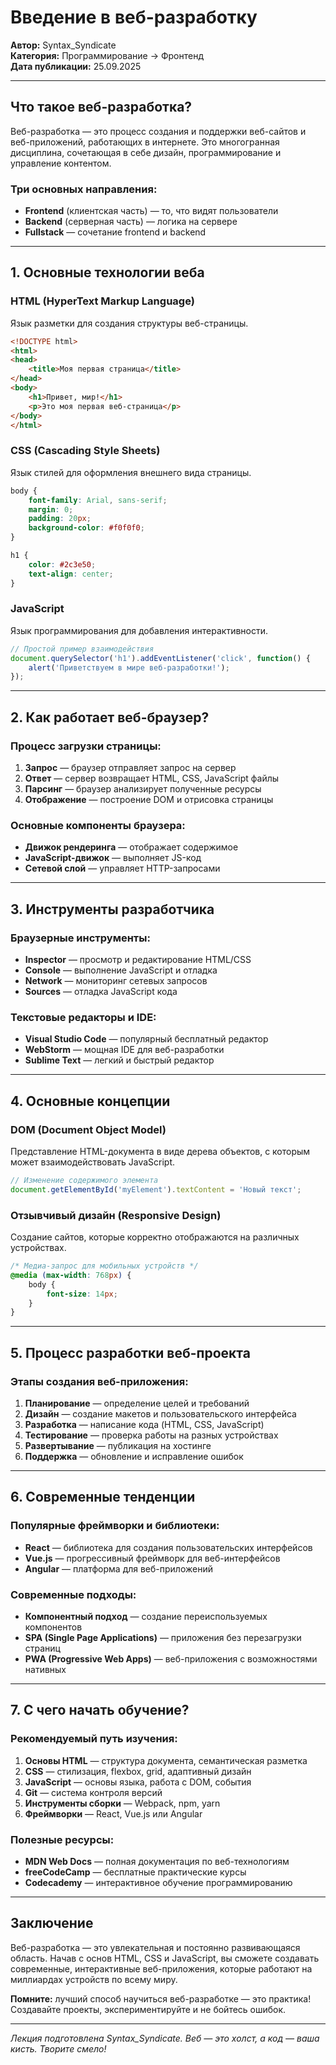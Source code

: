 # Введение в веб-разработку

**Автор:** Syntax_Syndicate  
**Категория:** Программирование → Фронтенд  
**Дата публикации:** 25.09.2025

---

## Что такое веб-разработка?

Веб-разработка — это процесс создания и поддержки веб-сайтов и веб-приложений, работающих в интернете. Это многогранная дисциплина, сочетающая в себе дизайн, программирование и управление контентом.

### Три основных направления:
- **Frontend** (клиентская часть) — то, что видят пользователи
- **Backend** (серверная часть) — логика на сервере
- **Fullstack** — сочетание frontend и backend

---

## 1. Основные технологии веба

### HTML (HyperText Markup Language)
Язык разметки для создания структуры веб-страницы.

```html
<!DOCTYPE html>
<html>
<head>
    <title>Моя первая страница</title>
</head>
<body>
    <h1>Привет, мир!</h1>
    <p>Это моя первая веб-страница</p>
</body>
</html>
```

### CSS (Cascading Style Sheets)
Язык стилей для оформления внешнего вида страницы.

```css
body {
    font-family: Arial, sans-serif;
    margin: 0;
    padding: 20px;
    background-color: #f0f0f0;
}

h1 {
    color: #2c3e50;
    text-align: center;
}
```

### JavaScript
Язык программирования для добавления интерактивности.

```javascript
// Простой пример взаимодействия
document.querySelector('h1').addEventListener('click', function() {
    alert('Приветствуем в мире веб-разработки!');
});
```

---

## 2. Как работает веб-браузер?

### Процесс загрузки страницы:
1. **Запрос** — браузер отправляет запрос на сервер
2. **Ответ** — сервер возвращает HTML, CSS, JavaScript файлы
3. **Парсинг** — браузер анализирует полученные ресурсы
4. **Отображение** — построение DOM и отрисовка страницы

### Основные компоненты браузера:
- **Движок рендеринга** — отображает содержимое
- **JavaScript-движок** — выполняет JS-код
- **Сетевой слой** — управляет HTTP-запросами

---

## 3. Инструменты разработчика

### Браузерные инструменты:
- **Inspector** — просмотр и редактирование HTML/CSS
- **Console** — выполнение JavaScript и отладка
- **Network** — мониторинг сетевых запросов
- **Sources** — отладка JavaScript кода

### Текстовые редакторы и IDE:
- **Visual Studio Code** — популярный бесплатный редактор
- **WebStorm** — мощная IDE для веб-разработки
- **Sublime Text** — легкий и быстрый редактор

---

## 4. Основные концепции

### DOM (Document Object Model)
Представление HTML-документа в виде дерева объектов, с которым может взаимодействовать JavaScript.

```javascript
// Изменение содержимого элемента
document.getElementById('myElement').textContent = 'Новый текст';
```

### Отзывчивый дизайн (Responsive Design)
Создание сайтов, которые корректно отображаются на различных устройствах.

```css
/* Медиа-запрос для мобильных устройств */
@media (max-width: 768px) {
    body {
        font-size: 14px;
    }
}
```

---

## 5. Процесс разработки веб-проекта

### Этапы создания веб-приложения:
1. **Планирование** — определение целей и требований
2. **Дизайн** — создание макетов и пользовательского интерфейса
3. **Разработка** — написание кода (HTML, CSS, JavaScript)
4. **Тестирование** — проверка работы на разных устройствах
5. **Развертывание** — публикация на хостинге
6. **Поддержка** — обновление и исправление ошибок

---

## 6. Современные тенденции

### Популярные фреймворки и библиотеки:
- **React** — библиотека для создания пользовательских интерфейсов
- **Vue.js** — прогрессивный фреймворк для веб-интерфейсов
- **Angular** — платформа для веб-приложений

### Современные подходы:
- **Компонентный подход** — создание переиспользуемых компонентов
- **SPA (Single Page Applications)** — приложения без перезагрузки страниц
- **PWA (Progressive Web Apps)** — веб-приложения с возможностями нативных

---

## 7. С чего начать обучение?

### Рекомендуемый путь изучения:
1. **Основы HTML** — структура документа, семантическая разметка
2. **CSS** — стилизация, flexbox, grid, адаптивный дизайн
3. **JavaScript** — основы языка, работа с DOM, события
4. **Git** — система контроля версий
5. **Инструменты сборки** — Webpack, npm, yarn
6. **Фреймворки** — React, Vue.js или Angular

### Полезные ресурсы:
- **MDN Web Docs** — полная документация по веб-технологиям
- **freeCodeCamp** — бесплатные практические курсы
- **Codecademy** — интерактивное обучение программированию

---

## Заключение

Веб-разработка — это увлекательная и постоянно развивающаяся область. Начав с основ HTML, CSS и JavaScript, вы сможете создавать современные, интерактивные веб-приложения, которые работают на миллиардах устройств по всему миру.

**Помните:** лучший способ научиться веб-разработке — это практика! Создавайте проекты, экспериментируйте и не бойтесь ошибок.

---

*Лекция подготовлена Syntax_Syndicate. Веб — это холст, а код — ваша кисть. Творите смело!*